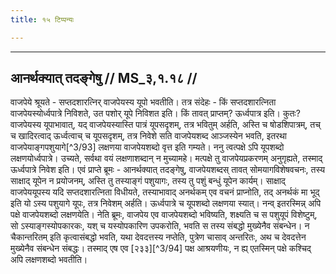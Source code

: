 ```yaml
---
title: १५ टिप्पन्यः

---
```


[^3/87]: E2: na ca

[^3/88]: E2: saṃmṛjā, E4: saṃmṛjām

[^3/89]: E2,4: vaiṣamyaṃ

[^3/90]: Der Satz fehlt in E6

[^3/91]: E2,4: karmārthalakṣaṇaṃ

[^3/92]: E2: 4,98; E4: 3,649; E6: 1,159

____________________________________________


## आनर्थक्यात् तदङ्गेषु // MS_३,१.१८ //

वाजपेये श्रूयते - सप्तदशारत्निर् वाजपेयस्य यूपो भवतीति। तत्र संदेहः - किं सप्तदशारत्निता वाजपेयस्योर्ध्वपात्रे निविशते, उत पशोर् यूपे निविशत इति। किं तावत् प्राप्तम्? ऊर्ध्वपात्र इति। कुतः? वाजपेयस्य यूपाभावात्, यद् वाजपेयस्यास्ति पात्रं यूपसदृशम्, तत्र भवितुम् अर्हति, अस्ति च षोडशिपात्रम्, तच् च खादिरत्वाद् ऊर्ध्वत्वाच् च यूपसदृशम्, तत्र निवेशे सति वाजपेयशब्द आञ्जस्येन भवति, इतरथा वाजपेयाङ्गपशुयागे[^3/93] लक्षणया वाजपेयशब्दो वृत्त इति गम्यते। ननु त्वत्पक्षे ऽपि यूपशब्दो लक्षणयोर्ध्वपात्रे। उच्यते, सर्वथा वयं लक्षणाशब्दान् न मुच्यामहे। मत्पक्षे तु वाजपेयप्रकरणम् अनुगृह्यते, तस्माद् ऊर्ध्वपात्रे निवेश इति।
एवं प्राप्ते ब्रूमः - आनर्थक्यात् तदङ्गेषु, वाजपेयशब्दस् तावत् सोमयागविशेषवचनः, तस्य साक्षाद् यूपेन न प्रयोजनम्, अस्ति तु तस्याङ्गं पशुयागः, तस्य तु पशुं बन्धुं यूपेन कार्यम्। साक्षाद् वाजपेययूपस्य यदि सप्तदशारत्निता विधीयते, तस्याभावाद् अनर्थकम् एव वचनं प्राप्नोति, तद् अनर्थकं मा भूद् इति यो ऽस्य पशुयागे यूपः, तत्र निवेशम् अर्हति। ऊर्ध्वपात्रे च यूपशब्दो लक्षणया स्यात्। नन्व् इतरस्मिन्न् अपि पक्षे वाजपेयशब्दो लक्षणयेति। नेति ब्रूमः, वाजपेय एव वाजपेयशब्दो भविष्यति, शक्ष्यति च स पशुयूपं विशेष्टुम्, सो ऽस्याङ्गस्योपकारकः, यश् च यस्योपकारिण उपकरोति, भवति स तस्य संबद्धो मुख्येनैव संबन्धेन। न चैकान्तरितम् इति कृत्वासंबद्धो भवति, यथा देवदत्तस्य नप्तेति, पुत्रेण चासाव् अन्तरितः, अथ च देवदत्तेन मुख्येनैव संबन्धेन संबद्धः। तस्माद् एष एव [२३३][^3/94] पक्ष आश्रयणीयः, न ह्य् एतस्मिन् पक्षे कश्चिद् अपि लक्षणशब्दो भवतीति।
